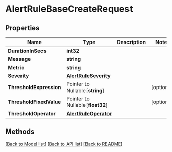 # AlertRuleBaseCreateRequest

## Properties

Name | Type | Description | Notes
------------ | ------------- | ------------- | -------------
**DurationInSecs** | **int32** |  | 
**Message** | **string** |  | 
**Metric** | **string** |  | 
**Severity** | [**AlertRuleSeverity**](AlertRuleSeverity.md) |  | 
**ThresholdExpression** | Pointer to Nullable[**string**] |  | [optional] 
**ThresholdFixedValue** | Pointer to Nullable[**float32**] |  | [optional] 
**ThresholdOperator** | [**AlertRuleOperator**](AlertRuleOperator.md) |  | 

## Methods


[[Back to Model list]](../README.md#documentation-for-models) [[Back to API list]](../README.md#documentation-for-api-endpoints) [[Back to README]](../README.md)


